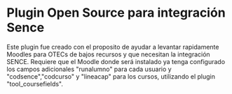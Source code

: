 # Plugin Open Source para integración Sence
Este plugin fue creado con el proposito de ayudar a levantar rapidamente Moodles para OTECs de bajos recursos y que necesitan la integración SENCE.
Requiere que el Moodle donde será instalado ya tenga configurado los campos adicionales "runalumno" para cada usuario y "codsence","codcurso" y "lineacap" para los cursos, utilizando el plugin "tool_coursefields".
